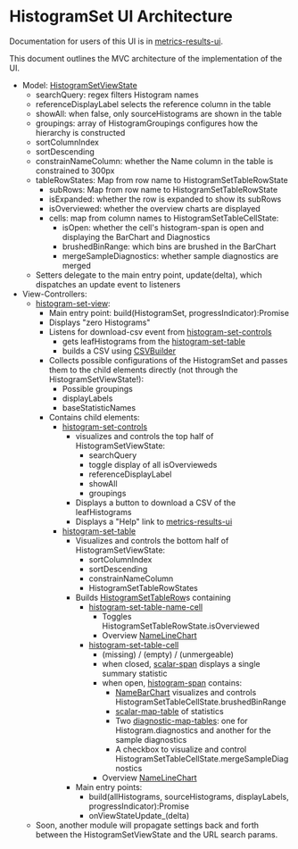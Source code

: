 <!-- Copyright 2017 The Chromium Authors. All rights reserved.
     Use of this source code is governed by a BSD-style license that can be
     found in the LICENSE file.
-->

# HistogramSet UI Architecture

Documentation for users of this UI is in [metrics-results-ui](/docs/metrics-results-ui.md).

This document outlines the MVC architecture of the implementation of the UI.
 * Model: [HistogramSetViewState](/tracing/tracing/value/ui/histogram_set_view_state.html)
    * searchQuery: regex filters Histogram names
    * referenceDisplayLabel selects the reference column in the table
    * showAll: when false, only sourceHistograms are shown in the table
    * groupings: array of HistogramGroupings configures how the hierarchy is constructed
    * sortColumnIndex
    * sortDescending
    * constrainNameColumn: whether the Name column in the table is constrained to 300px
    * tableRowStates: Map from row name to HistogramSetTableRowState
       * subRows: Map from row name to HistogramSetTableRowState
       * isExpanded: whether the row is expanded to show its subRows
       * isOverviewed: whether the overview charts are displayed
       * cells: map from column names to HistogramSetTableCellState:
          * isOpen: whether the cell's histogram-span is open and displaying the BarChart and Diagnostics
          * brushedBinRange: which bins are brushed in the BarChart
          * mergeSampleDiagnostics: whether sample diagnostics are merged
    * Setters delegate to the main entry point, update(delta), which dispatches an update event to listeners
 * View-Controllers:
    * [histogram-set-view](/tracing/tracing/value/ui/histogram_set_view.html):
       * Main entry point: build(HistogramSet, progressIndicator):Promise
       * Displays "zero Histograms"
       * Listens for download-csv event from [histogram-set-controls](/tracing/tracing/value/ui/histogram_set_controls.html)
          * gets leafHistograms from the [histogram-set-table](/tracing/tracing/value/ui/histogram_set_table.html)
          * builds a CSV using [CSVBuilder](/tracing/tracing/value/csv_builder.html)
       * Collects possible configurations of the HistogramSet and passes them to the child elements directly (not through the HistogramSetViewState!):
          * Possible groupings
          * displayLabels
          * baseStatisticNames
       * Contains child elements:
          * [histogram-set-controls](/tracing/tracing/value/ui/histogram_set_controls.html)
             * visualizes and controls the top half of HistogramSetViewState:
                * searchQuery
                * toggle display of all isOvervieweds
                * referenceDisplayLabel
                * showAll
                * groupings
             * Displays a button to download a CSV of the leafHistograms
             * Displays a "Help" link to [metrics-results-ui](/docs/metrics-results-ui.md)
          * [histogram-set-table](/tracing/tracing/value/ui/histogram_set_table.html)
             * Visualizes and controls the bottom half of HistogramSetViewState:
                * sortColumnIndex
                * sortDescending
                * constrainNameColumn
                * HistogramSetTableRowStates
             * Builds [HistogramSetTableRow](/tracing/tracing/value/ui/histogram_set_table_row.html)s containing
                * [histogram-set-table-name-cell](/tracing/tracing/value/ui/histogram_set_table_name_cell.html)
                   * Toggles HistogramSetTableRowState.isOverviewed
                   * Overview [NameLineChart](/tracing/tracing/ui/base/name_line_chart.html)
                * [histogram-set-table-cell](/tracing/tracing/value/ui/histogram_set_table_cell.html)
                   * (missing) / (empty) / (unmergeable)
                   * when closed, [scalar-span](/tracing/tracing/value/ui/scalar_span.html) displays a single summary statistic
                   * when open, [histogram-span](/tracing/tracing/value/ui/histogram_span.html) contains:
                      * [NameBarChart](/tracing/tracing/ui/base/name_bar_chart.html) visualizes and controls HistogramSetTableCellState.brushedBinRange
                      * [scalar-map-table](/tracing/tracing/value/ui/scalar_map_table.html) of statistics
                      * Two [diagnostic-map-tables](/tracing/tracing/value/ui/diagnostic_map_table.html): one for Histogram.diagnostics and another for the sample diagnostics
                      * A checkbox to visualize and control HistogramSetTableCellState.mergeSampleDiagnostics
                   * Overview [NameLineChart](/tracing/tracing/ui/base/name_line_chart.html)
             * Main entry points:
                * build(allHistograms, sourceHistograms, displayLabels, progressIndicator):Promise
                * onViewStateUpdate_(delta)
    * Soon, another module will propagate settings back and forth between the HistogramSetViewState and the URL search params.
